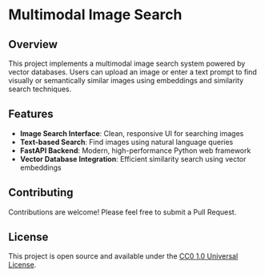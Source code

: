 # Multimodal Image Search

## Overview
This project implements a multimodal image search system powered by vector databases. Users can upload an image or enter a text prompt to find visually or semantically similar images using embeddings and similarity search techniques.

## Features
- **Image Search Interface**: Clean, responsive UI for searching images
- **Text-based Search**: Find images using natural language queries
- **FastAPI Backend**: Modern, high-performance Python web framework
- **Vector Database Integration**: Efficient similarity search using vector embeddings

## Contributing
Contributions are welcome! Please feel free to submit a Pull Request.

## License
This project is open source and available under the [CC0 1.0 Universal License](LICENSE).
